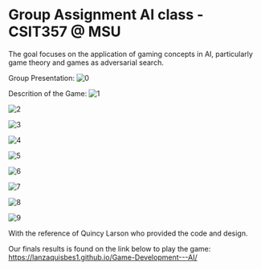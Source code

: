 # Group Assignment AI class - CSIT357 @ MSU 

The goal focuses on the application of gaming concepts in AI, particularly game theory and games as adversarial search.
  
  Group Presentation:
  ![0](https://user-images.githubusercontent.com/98554552/228693388-5a2d41e6-3654-46d1-a122-01df54014ebe.jpg)
  
  Descrition of the Game:
  ![1](https://user-images.githubusercontent.com/98554552/228694707-f9f612ec-6069-4aab-ac3b-f77ca667e9a1.jpg)
  
  ![2](https://user-images.githubusercontent.com/98554552/228698286-d45ca941-1580-46fe-8f93-4475f97e759d.jpg)

  ![3](https://user-images.githubusercontent.com/98554552/228698311-e27bff4f-80cd-4168-9a23-1985d439b07f.jpg)

  ![4](https://user-images.githubusercontent.com/98554552/228698325-1734faa7-eefa-4648-a015-20272195af11.jpg)

  ![5](https://user-images.githubusercontent.com/98554552/228698337-f272861e-6d84-4c08-97d7-ea46127b680a.jpg)
  
  ![6](https://user-images.githubusercontent.com/98554552/228698350-df4d24e3-ceb7-45c5-82ec-80a46929fc2a.jpg)
  
  ![7](https://user-images.githubusercontent.com/98554552/228698363-595dedd6-8e9d-4af5-9369-652370d7e44a.jpg)

  ![8](https://user-images.githubusercontent.com/98554552/228698379-e602a770-8210-4274-b827-9a6a444e5420.jpg)

  ![9](https://user-images.githubusercontent.com/98554552/228698391-7fd1c178-6103-4fef-a9c0-f9acc4ed41c0.jpg)




  

With the reference of Quincy Larson who provided the code and design. 

Our finals results is found on the link below to play the game:
  https://lanzaquisbes1.github.io/Game-Development---AI/
  
